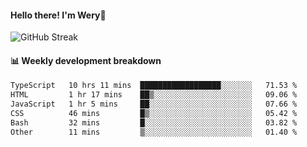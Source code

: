 #### Hello there! I'm Wery👋


![GitHub Streak](https://github-readme-streak-stats.herokuapp.com/?user=weryzebra-yue&theme=swift&hide_border=false&include_all_commits=true)



#### 📊 Weekly development breakdown
<!--START_SECTION:waka-->

```txt
TypeScript   10 hrs 11 mins  ██████████████████░░░░░░░   71.53 %
HTML         1 hr 17 mins    ██▒░░░░░░░░░░░░░░░░░░░░░░   09.06 %
JavaScript   1 hr 5 mins     ██░░░░░░░░░░░░░░░░░░░░░░░   07.66 %
CSS          46 mins         █▒░░░░░░░░░░░░░░░░░░░░░░░   05.42 %
Bash         32 mins         █░░░░░░░░░░░░░░░░░░░░░░░░   03.82 %
Other        11 mins         ▒░░░░░░░░░░░░░░░░░░░░░░░░   01.40 %
```

<!--END_SECTION:waka-->
